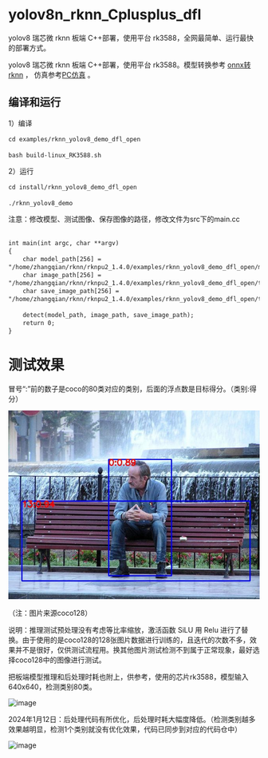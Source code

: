 # yolov8n_rknn_Cplusplus_dfl

yolov8 瑞芯微 rknn 板端 C++部署，使用平台 rk3588，全网最简单、运行最快的部署方式。

yolov8 瑞芯微 rknn 板端 C++部署，使用平台 rk3588。模型转换参考 [onnx转rknn](https://blog.csdn.net/zhangqian_1/article/details/135523096) ， 仿真参考[PC仿真](https://github.com/cqu20160901/yolov8n_onnx_tensorRT_rknn_horizon_dfl) 。

## 编译和运行

1）编译

```
cd examples/rknn_yolov8_demo_dfl_open

bash build-linux_RK3588.sh

```

2）运行

```
cd install/rknn_yolov8_demo_dfl_open

./rknn_yolov8_demo

```

注意：修改模型、测试图像、保存图像的路径，修改文件为src下的main.cc

```

int main(int argc, char **argv)
{
    char model_path[256] = "/home/zhangqian/rknn/rknpu2_1.4.0/examples/rknn_yolov8_demo_dfl_open/model/RK3588/yolov8n_ZQ.rknn";
    char image_path[256] = "/home/zhangqian/rknn/rknpu2_1.4.0/examples/rknn_yolov8_demo_dfl_open/test.jpg";
    char save_image_path[256] = "/home/zhangqian/rknn/rknpu2_1.4.0/examples/rknn_yolov8_demo_dfl_open/test_result.jpg";

    detect(model_path, image_path, save_image_path);
    return 0;
}
```


# 测试效果


冒号“:”前的数子是coco的80类对应的类别，后面的浮点数是目标得分。（类别:得分）

![images](https://github.com/cqu20160901/yolov8n_rknn_Cplusplus_dfl/blob/main/examples/rknn_yolov8_demo_dfl_open/test_result.jpg)

（注：图片来源coco128）

说明：推理测试预处理没有考虑等比率缩放，激活函数 SiLU 用 Relu 进行了替换。由于使用的是coco128的128张图片数据进行训练的，且迭代的次数不多，效果并不是很好，仅供测试流程用。换其他图片测试检测不到属于正常现象，最好选择coco128中的图像进行测试。

把板端模型推理和后处理时耗也附上，供参考，使用的芯片rk3588，模型输入640x640，检测类别80类。

![image](https://github.com/cqu20160901/yolov8n_rknn_Cplusplus_dfl/assets/22290931/71e03ce6-df59-4746-855e-df77889d6ce5)

2024年1月12日：后处理代码有所优化，后处理时耗大幅度降低。（检测类别越多效果越明显，检测1个类别就没有优化效果，代码已同步到对应的代码仓中）

![image](https://github.com/cqu20160901/yolov8n_rknn_Cplusplus_dfl/assets/22290931/14683b96-11f3-4c2c-a71c-f79705577645)

